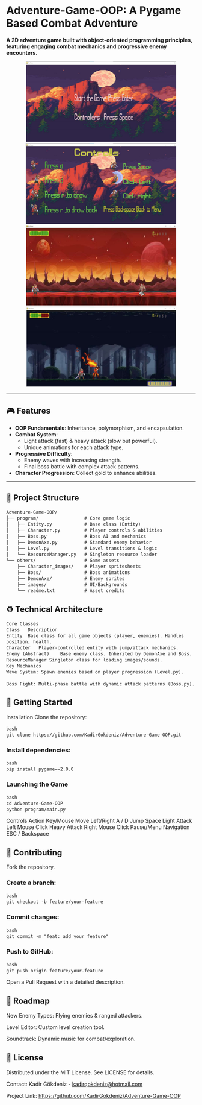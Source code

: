 # Adventure-Game-OOP: A Pygame Based Combat Adventure

**A 2D adventure game built with object-oriented programming principles, featuring engaging combat mechanics and progressive enemy encounters.**

<p align="center">
  <img src="representative_images/game1.png" alt="Game Interface" width="400"/>
  <img src="representative_images/game.png" alt="Level 1" width="400"/>
  <br>
  <img src="representative_images/level1.png" alt="Level 1" width="400"/>
  <img src="representative_images/level2.png" alt="Level 2" width="400"/>
</p>

---

## 🎮 Features
- **OOP Fundamentals**: Inheritance, polymorphism, and encapsulation.
- **Combat System**: 
  - Light attack (fast) & heavy attack (slow but powerful).
  - Unique animations for each attack type.
- **Progressive Difficulty**: 
  - Enemy waves with increasing strength.
  - Final boss battle with complex attack patterns.
- **Character Progression**: Collect gold to enhance abilities.

---

## 📂 Project Structure
```plaintext
Adventure-Game-OOP/
├── program/                 # Core game logic
│   ├── Entity.py            # Base class (Entity)
│   ├── Character.py         # Player controls & abilities
│   ├── Boss.py              # Boss AI and mechanics
│   ├── DemonAxe.py          # Standard enemy behavior
│   ├── Level.py             # Level transitions & logic
│   └── ResourceManager.py   # Singleton resource loader
└── others/                  # Game assets
    ├── Character_images/    # Player spritesheets
    ├── Boss/                # Boss animations
    ├── DemonAxe/            # Enemy sprites
    ├── images/              # UI/Backgrounds
    └── readme.txt           # Asset credits
```
## ⚙️ Technical Architecture
```plaintext
Core Classes
Class	Description
Entity	Base class for all game objects (player, enemies). Handles position, health.
Character	Player-controlled entity with jump/attack mechanics.
Enemy (Abstract)	Base enemy class. Inherited by DemonAxe and Boss.
ResourceManager	Singleton class for loading images/sounds.
Key Mechanics
Wave System: Spawn enemies based on player progression (Level.py).

Boss Fight: Multi-phase battle with dynamic attack patterns (Boss.py).
```

## 🚀 Getting Started
Installation
Clone the repository:
```plaintext
bash
git clone https://github.com/KadirGokdeniz/Adventure-Game-OOP.git
```
### Install dependencies:
```plaintext
bash
pip install pygame==2.0.0
```
### Launching the Game
```plaintext
bash
cd Adventure-Game-OOP
python program/main.py
```
Controls
Action	Key/Mouse
Move Left/Right	A / D
Jump	Space
Light Attack	Left Mouse Click
Heavy Attack	Right Mouse Click
Pause/Menu Navigation	ESC / Backspace
## 🤝 Contributing
Fork the repository.

### Create a branch:
```plaintext
bash
git checkout -b feature/your-feature
```
### Commit changes:
```plaintext
bash
git commit -m "feat: add your feature"
```
### Push to GitHub:
```plaintext
bash
git push origin feature/your-feature
```
Open a Pull Request with a detailed description.

## 📌 Roadmap
New Enemy Types: Flying enemies & ranged attackers.

Level Editor: Custom level creation tool.

Soundtrack: Dynamic music for combat/exploration.

## 📜 License
Distributed under the MIT License. See LICENSE for details.

Contact: Kadir Gökdeniz - kadirqokdeniz@hotmail.com

Project Link: https://github.com/KadirGokdeniz/Adventure-Game-OOP
